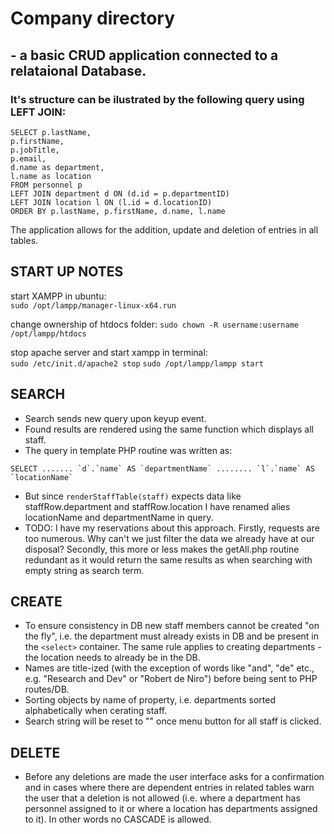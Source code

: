 # Company directory
## - a basic CRUD application connected to a relataional Database. 
### It's structure can be ilustrated by the following query using LEFT JOIN:
```
SELECT p.lastName,
p.firstName,
p.jobTitle,
p.email,
d.name as department,
l.name as location
FROM personnel p
LEFT JOIN department d ON (d.id = p.departmentID)
LEFT JOIN location l ON (l.id = d.locationID)
ORDER BY p.lastName, p.firstName, d.name, l.name
```
The application allows for the addition, update and deletion of entries in all tables.


## START UP NOTES

start XAMPP in ubuntu:  
```sudo /opt/lampp/manager-linux-x64.run```  

change ownership of htdocs folder:
```sudo chown -R username:username /opt/lampp/htdocs```

stop apache server and start xampp in terminal:  
```sudo /etc/init.d/apache2 stop```
```sudo /opt/lampp/lampp start```

## SEARCH
- Search sends new query upon keyup event.
- Found results are rendered using the same function which displays all staff.
- The query in template PHP routine was written as: 
```
SELECT ....... `d`.`name` AS `departmentName` ........ `l`.`name` AS `locationName`
```
- But since `renderStaffTable(staff)` expects data like staffRow.department and staffRow.location I have renamed alies locationName and departmentName in query.
- TODO: I have my reservations about this approach. Firstly, requests are too numerous. Why can't we just filter the data we already have at our disposal? Secondly, this more or less makes the getAll.php routine redundant as it would return the same results as when searching with empty string as search term.  

## CREATE
- To ensure consistency in DB new staff members cannot be created "on the fly", i.e. the department must already exists in DB and be present in the `<select>` container. The same rule applies to creating departments - the location needs to already be in the DB.  
- Names are title-ized (with the exception of words like "and", "de" etc., e.g. "Research and Dev" or "Robert de Niro") before being sent to PHP routes/DB.  
- Sorting objects by name of property, i.e. departments sorted alphabetically when cerating staff.
- Search string will be reset to "" once menu button for all staff is clicked.

## DELETE
- Before any deletions are made the user interface asks for a confirmation and in cases where there are dependent entries in related tables warn the user that a deletion is not allowed (i.e. where a department has personnel assigned to it or where a location has departments assigned to it). In other words no CASCADE is allowed.


